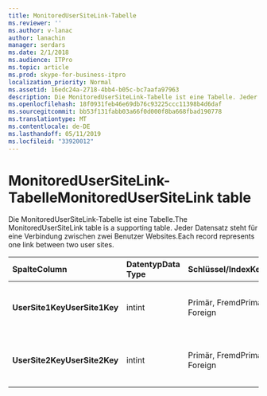 ```yaml
---
title: MonitoredUserSiteLink-Tabelle
ms.reviewer: ''
ms.author: v-lanac
author: lanachin
manager: serdars
ms.date: 2/1/2018
ms.audience: ITPro
ms.topic: article
ms.prod: skype-for-business-itpro
localization_priority: Normal
ms.assetid: 16edc24a-2718-4bb4-b05c-bc7aafa97963
description: Die MonitoredUserSiteLink-Tabelle ist eine Tabelle. Jeder Datensatz steht für eine Verbindung zwischen zwei Benutzer Websites.
ms.openlocfilehash: 18f0931feb46e69db76c93225ccc11398b4d6daf
ms.sourcegitcommit: bb53f131fabb03a66f0d000f8ba668fbad190778
ms.translationtype: MT
ms.contentlocale: de-DE
ms.lasthandoff: 05/11/2019
ms.locfileid: "33920012"
---
```

# <a name="monitoredusersitelink-table"></a><span data-ttu-id="9af47-104">MonitoredUserSiteLink-Tabelle</span><span class="sxs-lookup"><span data-stu-id="9af47-104">MonitoredUserSiteLink table</span></span>
 
<span data-ttu-id="9af47-105">Die MonitoredUserSiteLink-Tabelle ist eine Tabelle.</span><span class="sxs-lookup"><span data-stu-id="9af47-105">The MonitoredUserSiteLink table is a supporting table.</span></span> <span data-ttu-id="9af47-106">Jeder Datensatz steht für eine Verbindung zwischen zwei Benutzer Websites.</span><span class="sxs-lookup"><span data-stu-id="9af47-106">Each record represents one link between two user sites.</span></span>
  
|<span data-ttu-id="9af47-107">**Spalte**</span><span class="sxs-lookup"><span data-stu-id="9af47-107">**Column**</span></span>|<span data-ttu-id="9af47-108">**Datentyp**</span><span class="sxs-lookup"><span data-stu-id="9af47-108">**Data Type**</span></span>|<span data-ttu-id="9af47-109">**Schlüssel/Index**</span><span class="sxs-lookup"><span data-stu-id="9af47-109">**Key/Index**</span></span>|<span data-ttu-id="9af47-110">**Details**</span><span class="sxs-lookup"><span data-stu-id="9af47-110">**Details**</span></span>|
|:-----|:-----|:-----|:-----|
|<span data-ttu-id="9af47-111">**UserSite1Key**</span><span class="sxs-lookup"><span data-stu-id="9af47-111">**UserSite1Key**</span></span> <br/> |<span data-ttu-id="9af47-112">int</span><span class="sxs-lookup"><span data-stu-id="9af47-112">int</span></span>  <br/> |<span data-ttu-id="9af47-113">Primär, Fremd</span><span class="sxs-lookup"><span data-stu-id="9af47-113">Primary, Foreign</span></span>  <br/> |<span data-ttu-id="9af47-114">Verweis von der [UserSite-Tabelle](usersite.md).</span><span class="sxs-lookup"><span data-stu-id="9af47-114">Referenced from the [UserSite table](usersite.md).</span></span>  <br/> |
|<span data-ttu-id="9af47-115">**UserSite2Key**</span><span class="sxs-lookup"><span data-stu-id="9af47-115">**UserSite2Key**</span></span> <br/> |<span data-ttu-id="9af47-116">int</span><span class="sxs-lookup"><span data-stu-id="9af47-116">int</span></span>  <br/> |<span data-ttu-id="9af47-117">Primär, Fremd</span><span class="sxs-lookup"><span data-stu-id="9af47-117">Primary, Foreign</span></span>  <br/> |<span data-ttu-id="9af47-118">Verweis von der [UserSite-Tabelle](usersite.md).</span><span class="sxs-lookup"><span data-stu-id="9af47-118">Reference from the [UserSite table](usersite.md).</span></span>  <br/> |
   

